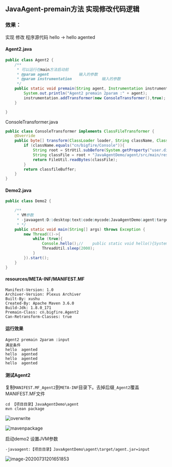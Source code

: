 ## JavaAgent-premain方法 实现修改代码逻辑

### 效果：

实现 修改 程序源代码 hello -> hello agented

#### Agent2.java

```java
public class Agent2 {
    /**
     * 可以运行在main方法启动前
     * @param agent             输入的参数
     * @param instrumentation             输入的参数
     */
    public static void premain(String agent, Instrumentation instrumentation){
        System.out.println("Agent2 premain 2param :" + agent);
        instrumentation.addTransformer(new ConsoleTransformer(),true);
    }

}
```

ConsoleTransformer.java
```java
public class ConsoleTransformer implements ClassFileTransformer {
    @Override
    public byte[] transform(ClassLoader loader, String className, Class<?> classBeingRedefined, ProtectionDomain protectionDomain, byte[] classfileBuffer) throws IllegalClassFormatException {
        if (className.equals("cn/bigfire/Console")){
            String root = StrUtil.subBefore(System.getProperty("user.dir"), "JavaAgentDemo", true);
            String classFile = root + "JavaAgentDemo/agent/src/main/resources/Console.class";
            return FileUtil.readBytes(classFile);
        }
        return classfileBuffer;
    }
}
```

#### Demo2.java

```java
public class Demo2 {

    /**
     * VM参数
     * -javaagent:D:\desktop\text\code\mycode\JavaAgentDemo\agent\target/agent.jar=input
     * */
    public static void main(String[] args) throws Exception {
        new Thread(()->{
            while (true){
                Console.hello();//    public static void hello(){System.out.println("hello"); }
                ThreadUtil.sleep(2000);
            }
        }).start();
    }
}
```

#### resources/META-INF/MANIFEST.MF

```META-INF
Manifest-Version: 1.0
Archiver-Version: Plexus Archiver
Built-By: xushu
Created-By: Apache Maven 3.6.0
Build-Jdk: 1.8.0_171
Premain-Class: cn.bigfire.Agent2
Can-Retransform-Classes: true

```

#### 运行效果
```shell script
Agent2 premain 2param :input
满足条件
hello  agented
hello  agented
hello  agented
hello  agented
```



#### 测试Agent2
复制`MANIFEST.MF_Agent2`到`META-INF`目录下。去掉后缀`_Agent2`覆盖MANIFEST.MF文件

```shell script
cd 【项目目录】JavaAgentDemo\agent 
mvn clean package
```

![overwrite](https://gitee.com/xushu/res/raw/master/img/overwrite.png)

![mavenpackage](https://gitee.com/xushu/res/raw/master/img/mavenpackage.jpg)


启动demo2 设置JVM参数

`-javaagent:【项目目录】JavaAgentDemo\agent\target/agent.jar=input`

![image-20200731201651853](https://gitee.com/xushu/res/raw/master/img/image-20200731201651853.png)



